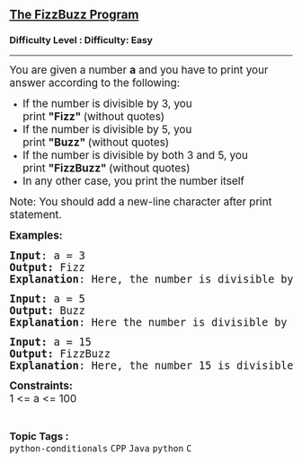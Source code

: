 <h2><a href="https://www.geeksforgeeks.org/problems/the-fizzbuzz-program--125723/1?page=3&category=Java&sortBy=submissions">The FizzBuzz Program</a></h2><h3>Difficulty Level : Difficulty: Easy</h3><hr><div class="problems_problem_content__Xm_eO"><p><span style="font-size: 14pt;">You are given a number&nbsp;<strong>a</strong> and you have to print your answer according to the following:</span></p>
<ul>
<li><span style="font-size: 14pt;">If the number is divisible by 3, you print&nbsp;<strong>"Fizz"&nbsp;</strong>(without quotes)</span></li>
<li><span style="font-size: 14pt;">If the number is divisible by 5, you print&nbsp;<strong>"Buzz"&nbsp;</strong>(without quotes)</span></li>
<li><span style="font-size: 14pt;">If the number is divisible by both 3 and 5, you print&nbsp;<strong>"FizzBuzz"&nbsp;</strong>(without quotes)</span></li>
<li><span style="font-size: 14pt;">In any other case, you print the number itself</span></li>
</ul>
<p><span style="font-size: 14pt;">Note:&nbsp;You should add a&nbsp;new-line&nbsp;character after print statement.</span></p>
<p><span style="font-size: 14pt;"><strong>Examples:</strong></span></p>
<pre><span style="font-size: 14pt;"><strong>Input</strong>: a = 3
<strong>Output:</strong> Fizz
<strong>Explanation</strong>: Here, the number is divisible by 3, so Fizz is printed.</span></pre>
<pre><span style="font-size: 14pt;"><strong>Input: </strong>a = 5
<strong>Output: </strong>Buzz
<strong>Explanation</strong>: Here the number is divisible by 5, so Buzz is printed.</span></pre>
<pre><span style="font-size: 14pt;"><strong>Input: </strong>a = 15
<strong>Output: </strong>FizzBuzz
<strong>Explanation</strong>: Here, the number 15 is divisible by both 3 and 5, so FizzBuzz is printed.</span></pre>
<p><span style="font-size: 14pt;"><strong>Constraints:<br></strong>1 &lt;= a &lt;= 100</span></p></div><br><p><span style=font-size:18px><strong>Topic Tags : </strong><br><code>python-conditionals</code>&nbsp;<code>CPP</code>&nbsp;<code>Java</code>&nbsp;<code>python</code>&nbsp;<code>C</code>&nbsp;
